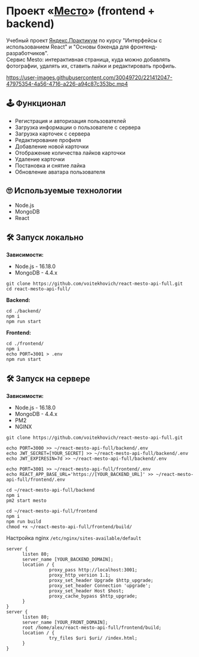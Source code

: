 # Проект «[Место](https://voitekhovich.github.io/mesto/)» (frontend + backend)

Учебный проект [Яндекс.Практикум](https://practicum.yandex.ru/) по курсу "Интерфейсы с использованием React" и "Основы бэкенда для фронтенд-разработчиков".\
Сервис Mesto: интерактивная страница, куда можно добавлять фотографии, удалять их, ставить лайки и редактировать профиль.

https://user-images.githubusercontent.com/30049720/221412047-47975354-4a56-4716-a226-a94c87c353bc.mp4

## 🕹 Функционал

* Регистрация и авторизация пользователей
* Загрузка информации о пользователе с сервера
* Загрузка карточек с сервера
* Редактирование профиля
* Добавление новой карточки
* Отображение количества лайков карточки
* Удаление карточки
* Постановка и снятие лайка
* Обновление аватара пользователя

## 🙄 Используемые технологии

* Node.js
* MongoDB
* React

## 🛠 Запуск локально

**Зависимости:**
* Node.js - 16.18.0
* MongoDB - 4.4.x

```
git clone https://github.com/voitekhovich/react-mesto-api-full.git
cd react-mesto-api-full/
```

**Backend:**
```
cd ./backend/
npm i
npm run start
```

**Frontend:**
```
cd ./frontend/
npm i
echo PORT=3001 > .env
npm run start
```

## 🛠 Запуск на сервере

**Зависимости:**
* Node.js - 16.18.0
* MongoDB - 4.4.x
* PM2
* NGINX

```
git clone https://github.com/voitekhovich/react-mesto-api-full.git

echo PORT=3000 >> ~/react-mesto-api-full/backend/.env
echo JWT_SECRET=[YOUR_SECRET] >> ~/react-mesto-api-full/backend/.env
echo JWT_EXPIRESIN=7d >> ~/react-mesto-api-full/backend/.env

echo PORT=3001 >> ~/react-mesto-api-full/frontend/.env
echo REACT_APP_BASE_URL='https://[YOUR_BACKEND_URL]' >> ~/react-mesto-api-full/frontend/.env

cd ~/react-mesto-api-full/backend
npm i
pm2 start mesto

cd ~/react-mesto-api-full/frontend
npm i
npm run build
chmod +x ~/react-mesto-api-full/frontend/build/
```
Настройка nginx `/etc/nginx/sites-available/default`
```
server {
      listen 80;
      server_name [YOUR_BACKEND_DOMAIN];
      location / {
                proxy_pass http://localhost:3001;
                proxy_http_version 1.1;
                proxy_set_header Upgrade $http_upgrade;
                proxy_set_header Connection 'upgrade';
                proxy_set_header Host $host;
                proxy_cache_bypass $http_upgrade;
      }
}
server {
      listen 80;
      server_name [YOUR_FRONT_DOMAIN];
      root /home/alex/react-mesto-api-full/frontend/build;
      location / {
                try_files $uri $uri/ /index.html;
      }
}
```

